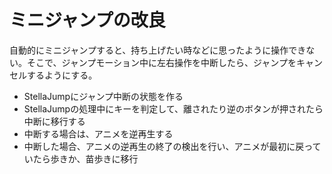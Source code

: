 # ミニジャンプの改良
自動的にミニジャンプすると、持ち上げたい時などに思ったように操作できない。そこで、ジャンプモーション中に左右操作を中断したら、ジャンプをキャンセルするようにする。

- StellaJumpにジャンプ中断の状態を作る
- StellaJumpの処理中にキーを判定して、離されたり逆のボタンが押されたら中断に移行する
- 中断する場合は、アニメを逆再生する
- 中断した場合、アニメの逆再生の終了の検出を行い、アニメが最初に戻っていたら歩きか、苗歩きに移行
